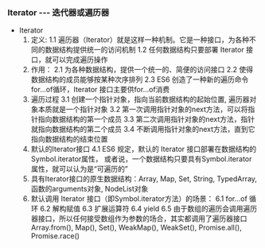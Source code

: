 ### Iterator --- 迭代器或遍历器
- Iterator
    1. 定义:
        1.1 遍历器（Iterator）就是这样一种机制。它是一种接口，为各种不同的数据结构提供统一的访问机制
        1.2 任何数据结构只要部署 Iterator 接口，就可以完成遍历操作
    2. 作用：
        2.1 为各种数据结构，提供一个统一的、简便的访问接口
        2.2 使得数据结构的成员能够按某种次序排列
        2.3 ES6 创造了一种新的遍历命令for...of循环，Iterator 接口主要供for...of消费
    3. 遍历过程
        3.1 创建一个指针对象，指向当前数据结构的起始位置, 遍历器对象本质就是一个指针对象
        3.2 第一次调用指针对象的next方法，可以将指针指向数据结构的第一个成员
        3.3 第二次调用指针对象的next方法，指针就指向数据结构的第二个成员
        3.4 不断调用指针对象的next方法，直到它指向数据结构的结束位置
    4. 默认的Iterator接口
        4.1 ES6 规定，默认的 Iterator 接口部署在数据结构的Symbol.iterator属性，
            或者说，一个数据结构只要具有Symbol.iterator属性，就可以认为是“可遍历的”
    5. 具有Iterator接口的原生数据结构：Array, Map, Set, String, TypedArray, 函数的arguments对象, NodeList对象
    6. 默认调用 Iterator 接口（即Symbol.iterator方法）的场景：
        6.1 for...of 循环
        6.2 解构赋值
        6.3 扩展运算符
        6.4 yield
        6.5 由于数组的遍历会调用遍历器接口，所以任何接受数组作为参数的场合，其实都调用了遍历器接口
            Array.from(), Map(), Set(), WeakMap(), WeakSet(), Promise.all(), Promise.race()
        
    
